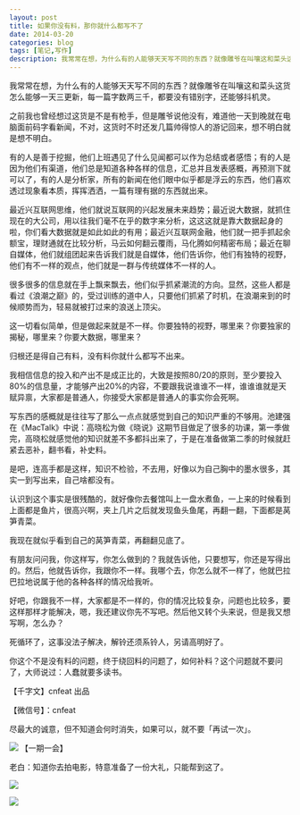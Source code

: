 ```yaml
---
layout: post
title: 如果你没有料，那你就什么都写不了
date: 2014-03-20
categories: blog
tags: [笔记,写作]
description: 我常常在想，为什么有的人能够天天写不同的东西？就像雕爷在叫嚷这和菜头这货怎么能够一天三更新，每一篇字数两三千，都要没有错别字，还能够抖机灵。
---
```


我常常在想，为什么有的人能够天天写不同的东西？就像雕爷在叫嚷这和菜头这货怎么能够一天三更新，每一篇字数两三千，都要没有错别字，还能够抖机灵。

之前我也曾经想过这货是不是有枪手，但是雕爷说他没有，难道他一天到晚就在电脑面前码字看新闻，不对，这货时不时还发几篇帅得惊人的游记回来，想不明白就是想不明白。

有的人是善于挖掘，他们上班遇见了什么见闻都可以作为总结或者感悟；有的人是因为他们有渠道，他们总是知道各种各样的信息，汇总并且发表感概，再预测下就可以了，有的人是分析家，所有的新闻在他们眼中似乎都是浮云的东西，他们喜欢透过现象看本质，挥挥洒洒，一篇有理有据的东西就出来。

最近兴互联网思维，他们就说互联网的兴起发展未来趋势；最近说大数据，就抓住现在的大公司，用以往我们毫不在乎的数字来分析，这这这就是靠大数据起身的啦，你们看大数据就是如此如此的有用；最近兴互联网金融，他们就一把手抓起余额宝，理财通就在比较分析，马云如何翻云覆雨，马化腾如何精密布局；最近在聊自媒体，他们就组团起来告诉我们就是自媒体，他们告诉你，他们有独特的视野，他们有不一样的观点，他们就是一群与传统媒体不一样的人。

很多很多的信息就在手上飘来飘去，他们似乎抓紧潮流的方向。显然，这些人都是看过《浪潮之巅》的，受过训练的道中人，只要他们抓紧了时机，在浪潮来到的时候顺势而为，轻易就被打过来的浪送上顶尖。

这一切看似简单，但是做起来就是不一样。你要独特的视野，哪里来？你要独家的揭秘，哪里来？你要大数据，哪里来？

归根还是得自己有料，没有料你就什么都写不出来。

我相信信息的投入和产出不是成正比的，大致是按照80/20的原则，至少要投入80%的信息量，才能够产出20%的内容，不要跟我说谁谁不一样，谁谁谁就是天赋异禀，大家都是普通人，你接受大家都是普通人的事实你会死啊。

写东西的感概就是往往写了那么一点点就感觉到自己的知识严重的不够用。池建强在《MacTalk》中说：高晓松为做《晓说》这期节目做足了很多的功课，第一季做完，高晓松就感觉他的知识就差不多都抖出来了，于是在准备做第二季的时候就赶紧去恶补，翻书看，补史料。

是吧，连高手都是这样，知识不检验，不去用，好像以为自己胸中的墨水很多，其实一到写出来，自己啥都没有。

认识到这个事实是很残酷的，就好像你去餐馆叫上一盘水煮鱼，一上来的时候看到上面都是鱼片，很高兴啊，夹上几片之后就发现鱼头鱼尾，再翻一翻，下面都是莴笋青菜。

我现在就似乎看到自己的莴笋青菜，再翻翻见底了。

有朋友问问我，你这样写，你怎么做到的？我就告诉他，只要想写，你还是写得出的。然后，他就告诉你，我跟你不一样。我哪个去，你怎么就不一样了，他就巴拉巴拉地说属于他的各种各样的情况给我听。

好吧，你跟我不一样，大家都是不一样的，你的情况比较复杂，问题也比较多，要这样那样才能解决，嗯，我还建议你先不写吧。然后他又转个头来说，但是我又想写啊，怎么办？

死循环了，这事没法子解决，解铃还须系铃人，另请高明好了。

你这个不是没有料的问题，终于绕回料的问题了，如何补料？这个问题就不要问了，大师说过：人蠢就要多读书。

【千字文】cnfeat 出品

【微信号】：cnfeat

尽最大的诚意，但不知道会何时消失，如果可以，就不要「再试一次」。
 
![](http://cnfeat.qiniudn.com/%E4%B8%80%E6%9C%9F%E4%B8%80%E4%BC%9A.jpg)
【一期一会】

老白：知道你去拍电影，特意准备了一份大礼，只能帮到这了。


![](http://cnfeat.qiniudn.com/bb.jpg)


![](http://cnfeat.qiniudn.com/qrcode_for_gh_f788adf0c391_430.jpg)

